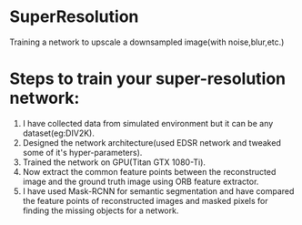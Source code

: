 # SuperResolution
Training a network to upscale a downsampled image(with noise,blur,etc.)

# Steps to train your super-resolution network:
1. I have collected data from simulated environment but it can be any dataset(eg:DIV2K).
2. Designed the network architecture(used EDSR network and tweaked some of it's hyper-parameters).
3. Trained the network on GPU(Titan GTX 1080-Ti).
4. Now extract the common feature points between the reconstructed image and the ground truth image using ORB feature extractor.
5. I have used Mask-RCNN for semantic segmentation and have compared the feature points of reconstructed images and masked pixels for finding the missing objects for a network.
